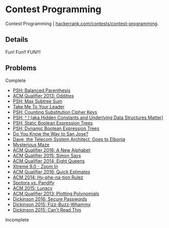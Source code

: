 # Contest Programming
Contest Programming | [hackerrank.com/contests/contest-programming](https://www.hackerrank.com/contests/contest-programming).

## Details
Fun! Fun!! FUN!!!

## Problems
Complete
- [PSH: Balanced Parenthesis](https://www.hackerrank.com/contests/contest-programming/challenges/psh-balanced-parenthesis)
- [ACM Qualifier 2013: Oddities](https://www.hackerrank.com/contests/contest-programming/challenges/acm-qualifier-2013-oddities)
- [PSH: Max Subtree Sum](https://www.hackerrank.com/contests/contest-programming/challenges/max-subtree-sum)
- [Take Me To Your Leader](https://www.hackerrank.com/contests/contest-programming/challenges/take-me-to-your-leader)
- [PSH: Counting Substitution Cipher Keys](https://www.hackerrank.com/contests/contest-programming/challenges/psh-counting-substitution-cipher-keys)
- [PSH: ^ ! (aka Hidden Constants and Underlying Data Structures Matter)](https://www.hackerrank.com/contests/contest-programming/challenges/aka-hidden-constants-and-underlying-data-structures-matter)
- [PSH: Static Boolean Expression Trees](https://www.hackerrank.com/contests/contest-programming/challenges/psh-static-boolean-expression-trees)
- [PSH: Dynamic Boolean Expression Trees](https://www.hackerrank.com/contests/contest-programming/challenges/dynamic-boolean-expression-trees)
- [Do You Know the Way to San Jose?](https://www.hackerrank.com/contests/contest-programming/challenges/do-you-know-the-way-to-san-jose)
- [Dave, the Telecom System Architect, Goes to Elbonia](https://www.hackerrank.com/contests/contest-programming/challenges/dave-the-telecom-system-architect-goes-to-elbonia)
- [Mysterious Maze](https://www.hackerrank.com/contests/contest-programming/challenges/mysterious-maze)
- [ACM Qualifier 2016: A New Alphabet](https://www.hackerrank.com/contests/contest-programming/challenges/a-new-alphabet)
- [ACM Qualifier 2015: Simon Says](https://www.hackerrank.com/contests/contest-programming/challenges/acm-qualifier-2015-simon-says)
- [ACM Qualifier 2014: Eight Queens](https://www.hackerrank.com/contests/contest-programming/challenges/acm-qualifier-2014-eight-queens)
- [Xtreme 9.0 - Zoom In](https://www.hackerrank.com/contests/contest-programming/challenges/zoom-in)
- [ACM Qualifier 2016: Quick Estimates](https://www.hackerrank.com/contests/contest-programming/challenges/quick-estimates)
- [ACM 2014: Hy-phe-na-tion Rulez](https://www.hackerrank.com/contests/contest-programming/challenges/acm-2014-hy-phe-na-tion-rulez)
- [Spotora vs. Pandify](https://www.hackerrank.com/contests/contest-programming/challenges/opening-pandoras-box)
- [ACM 2015: Lunacy](https://www.hackerrank.com/contests/contest-programming/challenges/acm-2015-lunacy)
- [ACM Qualifier 2013: Plotting Polynomials](https://www.hackerrank.com/contests/contest-programming/challenges/acm-qualifier-2013-plotting-polynomials)
- [Dickinson 2016: Secure Passwords](https://www.hackerrank.com/contests/contest-programming/challenges/secure-passwords)
- [Dickinson 2015: Fizz-Buzz-Whammy](https://www.hackerrank.com/contests/contest-programming/challenges/dickinson-2014-fizz-buzz-whammy)
- [Dickinson 2015: Can't Read This](https://www.hackerrank.com/contests/contest-programming/challenges/dickinson-2014-cant-read-this)

Incomplete
